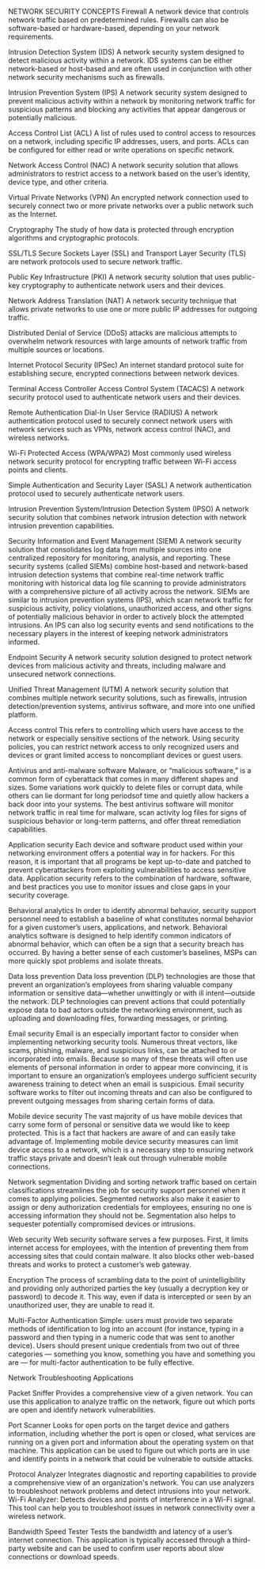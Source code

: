 NETWORK SECURITY CONCEPTS
Firewall
A network device that controls network traffic based on predetermined rules. Firewalls can also be software-based or hardware-based, depending on your network requirements.
 
Intrusion Detection System (IDS)
A network security system designed to detect malicious activity within a network. IDS systems can be either network-based or host-based and are often used in conjunction with other network security mechanisms such as firewalls.

Intrusion Prevention System (IPS) 
A network security system designed to prevent malicious activity within a network by monitoring network traffic for suspicious patterns and blocking any activities that appear dangerous or potentially malicious. 

Access Control List (ACL) 
A list of rules used to control access to resources on a network, including specific IP addresses, users, and ports. ACLs can be configured for either read or write operations on specific network.

Network Access Control (NAC)
A network security solution that allows administrators to restrict access to a network based on the user’s identity, device type, and other criteria. 

Virtual Private Networks (VPN) 
An encrypted network connection used to securely connect two or more private networks over a public network such as the Internet. 

Cryptography 
The study of how data is protected through encryption algorithms and cryptographic protocols. 

SSL/TLS
Secure Sockets Layer (SSL) and Transport Layer Security (TLS) are network protocols used to secure network traffic. 

Public Key Infrastructure (PKI) 
A network security solution that uses public-key cryptography to authenticate network users and their devices. 

Network Address Translation (NAT) 
A network security technique that allows private networks to use one or more public IP addresses for outgoing traffic. 

Distributed Denial of Service (DDoS) 
attacks are malicious attempts to overwhelm network resources with large amounts of network traffic from multiple sources or locations. 

Internet Protocol Security (IPSec) 
An internet standard protocol suite for establishing secure, encrypted connections between network devices. 

Terminal Access Controller Access Control System (TACACS)
A network security protocol used to authenticate network users and their devices. 

Remote Authentication Dial-In User Service (RADIUS) 
A network authentication protocol used to securely connect network users with network services such as VPNs, network access control (NAC), and wireless networks. 

Wi-Fi Protected Access (WPA/WPA2) 
Most commonly used wireless network security protocol for encrypting traffic between Wi-Fi access points and clients. 

Simple Authentication and Security Layer (SASL) 
A network authentication protocol used to securely authenticate network users. 

Intrusion Prevention System/Intrusion Detection System (IPSO) 
A network security solution that combines network intrusion detection with network intrusion prevention capabilities. 

Security Information and Event Management (SIEM) 
A network security solution that consolidates log data from multiple sources into one centralized repository for monitoring, analysis, and reporting. 
These security systems (called SIEMs) combine host-based and network-based intrusion detection systems that combine real-time network traffic monitoring with historical data log file scanning to provide administrators with a comprehensive picture of all activity across the network. SIEMs are similar to intrusion prevention systems (IPS), which scan network traffic for suspicious activity, policy violations, unauthorized access, and other signs of potentially malicious behavior in order to actively block the attempted intrusions. An IPS can also log security events and send notifications to the necessary players in the interest of keeping network administrators informed.

Endpoint Security 
A network security solution designed to protect network devices from malicious activity and threats, including malware and unsecured network connections. 

Unified Threat Management (UTM) 
A network security solution that combines multiple network security solutions, such as firewalls, intrusion detection/prevention systems, antivirus software, and more into one unified platform. 

Access control
This refers to controlling which users have access to the network or especially sensitive sections of the network. Using security policies, you can restrict network access to only recognized users and devices or grant limited access to noncompliant devices or guest users.

Antivirus and anti-malware software
Malware, or “malicious software,” is a common form of cyberattack that comes in many different shapes and sizes. Some variations work quickly to delete files or corrupt data, while others can lie dormant for long periodsof time and quietly allow hackers a back door into your systems. The best antivirus software will monitor network traffic in real time for malware, scan activity log files for signs of suspicious behavior or long-term patterns, and offer threat remediation capabilities.

Application security
Each device and software product used within your networking environment offers a potential way in for hackers. For this reason, it is important that all programs be kept up-to-date and patched to prevent cyberattackers from exploiting vulnerabilities to access sensitive data. Application security refers to the combination of hardware, software, and best practices you use to monitor issues and close gaps in your security coverage.

Behavioral analytics 
In order to identify abnormal behavior, security support personnel need to establish a baseline of what constitutes normal behavior for a given customer’s users, applications, and network. Behavioral analytics software is designed to help identify common indicators of abnormal behavior, which can often be a sign that a security breach has occurred. By having a better sense of each customer’s baselines, MSPs can more quickly spot problems and isolate threats.

Data loss prevention
Data loss prevention (DLP) technologies are those that prevent an organization’s employees from sharing valuable company information or sensitive data—whether unwittingly or with ill intent—outside the network. DLP technologies can prevent actions that could potentially expose data to bad actors outside the networking environment, such as uploading and downloading files, forwarding messages, or printing.

Email security
Email is an especially important factor to consider when implementing networking security tools. Numerous threat vectors, like scams, phishing, malware, and suspicious links, can be attached to or incorporated into emails. Because so many of these threats will often use elements of personal information in order to appear more convincing, it is important to ensure an organization’s employees undergo sufficient security awareness training to detect when an email is suspicious. Email security software works to filter out incoming threats and can also be configured to prevent outgoing messages from sharing certain forms of data.

Mobile device security
The vast majority of us have mobile devices that carry some form of personal or sensitive data we would like to keep protected. This is a fact that hackers are aware of and can easily take advantage of. Implementing mobile device security measures can limit device access to a network, which is a necessary step to ensuring network traffic stays private and doesn’t leak out through vulnerable mobile connections.

Network segmentation
Dividing and sorting network traffic based on certain classifications streamlines the job for security support personnel when it comes to applying policies. Segmented networks also make it easier to assign or deny authorization credentials for employees, ensuring no one is accessing information they should not be. Segmentation also helps to sequester potentially compromised devices or intrusions.

Web security 
Web security software serves a few purposes. First, it limits internet access for employees, with the intention of preventing them from accessing sites that could contain malware. It also blocks other web-based threats and works to protect a customer’s web gateway.

Encryption
The process of scrambling data to the point of unintelligibility and providing only authorized parties the key (usually a decryption key or password) to decode it. This way, even if data is intercepted or seen by an unauthorized user, they are unable to read it.

Multi-Factor Authentication
Simple: users must provide two separate methods of identification to log into an account (for instance, typing in a password and then typing in a numeric code that was sent to another device). Users should present unique credentials from two out of three categories — something you know, something you have and something you are — for multi-factor authentication to be fully effective.


Network Troubleshooting Applications

Packet Sniffer
Provides a comprehensive view of a given network. You can use this application to analyze traffic on the network, figure out which ports are open and identify network vulnerabilities.

Port Scanner
Looks for open ports on the target device and gathers information, including whether the port is open or closed, what services are running on a given port and information about the operating system on that machine. This application can be used to figure out which ports are in use and identify points in a network that could be vulnerable to outside attacks.

Protocol Analyzer
Integrates diagnostic and reporting capabilities to provide a comprehensive view of an organization's network. You can use analyzers to troubleshoot network problems and detect intrusions into your network.
Wi-Fi Analyzer: Detects devices and points of interference in a Wi-Fi signal. This tool can help you to troubleshoot issues in network connectivity over a wireless network.

Bandwidth Speed Tester
Tests the bandwidth and latency of a user’s internet connection. This application is typically accessed through a third-party website and can be used to confirm user reports about slow connections or download speeds.


